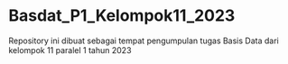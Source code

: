 # Basdat_P1_Kelompok11_2023
Repository ini dibuat sebagai tempat pengumpulan tugas Basis Data dari kelompok 11 paralel 1 tahun 2023
